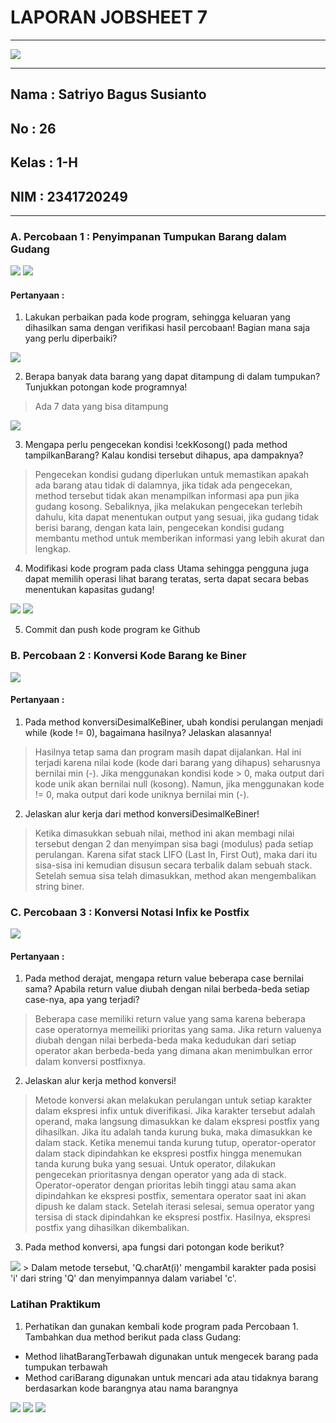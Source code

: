 # **LAPORAN JOBSHEET 7**

---

<img src = "image.png">

---

## Nama    : Satriyo Bagus Susianto
## No      : 26
## Kelas   : 1-H
## NIM     : 2341720249

---

### A. Percobaan 1 : Penyimpanan Tumpukan Barang dalam Gudang

<img src = "image-1.png">
<img src = "image-2.png">

#### Pertanyaan :
1. Lakukan perbaikan pada kode program, sehingga keluaran yang dihasilkan sama dengan verifikasi
hasil percobaan! Bagian mana saja yang perlu diperbaiki?
<img src = "image-7.png">

2. Berapa banyak data barang yang dapat ditampung di dalam tumpukan? Tunjukkan potongan kode
programnya!
> Ada 7 data yang bisa ditampung
<img src = "image-6.png">

3. Mengapa perlu pengecekan kondisi !cekKosong() pada method tampilkanBarang? Kalau kondisi
tersebut dihapus, apa dampaknya?
> Pengecekan kondisi gudang diperlukan untuk memastikan apakah ada barang atau tidak di dalamnya, jika tidak ada pengecekan, method tersebut tidak akan menampilkan informasi apa pun jika gudang kosong. Sebaliknya, jika melakukan pengecekan terlebih dahulu, kita dapat menentukan output yang sesuai, jika gudang tidak berisi barang, dengan kata lain, pengecekan kondisi gudang membantu method untuk memberikan informasi yang lebih akurat dan lengkap.

4. Modifikasi kode program pada class Utama sehingga pengguna juga dapat memilih operasi lihat
barang teratas, serta dapat secara bebas menentukan kapasitas gudang!
<img src = "image-8.png">
<img src = "image-9.png">

5. Commit dan push kode program ke Github


### B. Percobaan 2 : Konversi Kode Barang ke Biner

<img src = "image-3.png">

#### Pertanyaan :
1. Pada method konversiDesimalKeBiner, ubah kondisi perulangan menjadi while (kode != 0),
bagaimana hasilnya? Jelaskan alasannya!
> Hasilnya tetap sama dan program masih dapat dijalankan. Hal ini terjadi karena nilai kode (kode dari barang yang dihapus) seharusnya bernilai min (-). Jika menggunakan kondisi kode > 0, maka output dari kode unik akan bernilai null (kosong). Namun, jika menggunakan kode != 0, maka output dari kode uniknya bernilai min (-).

2. Jelaskan alur kerja dari method konversiDesimalKeBiner!
> Ketika dimasukkan sebuah nilai, method ini akan membagi nilai tersebut dengan 2 dan menyimpan sisa bagi (modulus) pada setiap perulangan. Karena sifat stack LIFO (Last In, First Out), maka dari itu sisa-sisa ini kemudian disusun secara terbalik dalam sebuah stack. Setelah semua sisa telah dimasukkan, method akan mengembalikan string biner.

### C. Percobaan 3 : Konversi Notasi Infix ke Postfix

<img src = "image-5.png">

#### Pertanyaan :
1. Pada method derajat, mengapa return value beberapa case bernilai sama? Apabila return
value diubah dengan nilai berbeda-beda setiap case-nya, apa yang terjadi?
> Beberapa case memiliki return value yang sama karena beberapa case operatornya memeiliki prioritas yang sama. Jika return valuenya diubah dengan nilai berbeda-beda maka kedudukan dari setiap operator akan berbeda-beda yang dimana akan menimbulkan error dalam konversi postfixnya.

2. Jelaskan alur kerja method konversi!
> Metode konversi akan melakukan perulangan untuk setiap karakter dalam ekspresi infix untuk diverifikasi. Jika karakter tersebut adalah operand, maka langsung dimasukkan ke dalam ekspresi postfix yang dihasilkan. Jika itu adalah tanda kurung buka, maka dimasukkan ke dalam stack. Ketika menemui tanda kurung tutup, operator-operator dalam stack dipindahkan ke ekspresi postfix hingga menemukan tanda kurung buka yang sesuai. Untuk operator, dilakukan pengecekan prioritasnya dengan operator yang ada di stack. Operator-operator dengan prioritas lebih tinggi atau sama akan dipindahkan ke ekspresi postfix, sementara operator saat ini akan dipush ke dalam stack. Setelah iterasi selesai, semua operator yang tersisa di stack dipindahkan ke ekspresi postfix. Hasilnya, ekspresi postfix yang dihasilkan dikembalikan.

3. Pada method konversi, apa fungsi dari potongan kode berikut?
<img src = "image-4.png">
> Dalam metode tersebut, 'Q.charAt(i)' mengambil karakter pada posisi 'i' dari string 'Q' dan menyimpannya dalam variabel 'c'.


### Latihan Praktikum
1. Perhatikan dan gunakan kembali kode program pada Percobaan 1. Tambahkan dua method berikut
pada class Gudang:
- Method lihatBarangTerbawah digunakan untuk mengecek barang pada tumpukan terbawah
- Method cariBarang digunakan untuk mencari ada atau tidaknya barang berdasarkan kode
barangnya atau nama barangnya

<img src = "image-10.png">
<img src = "image-11.png">
<img src = "image-12.png">